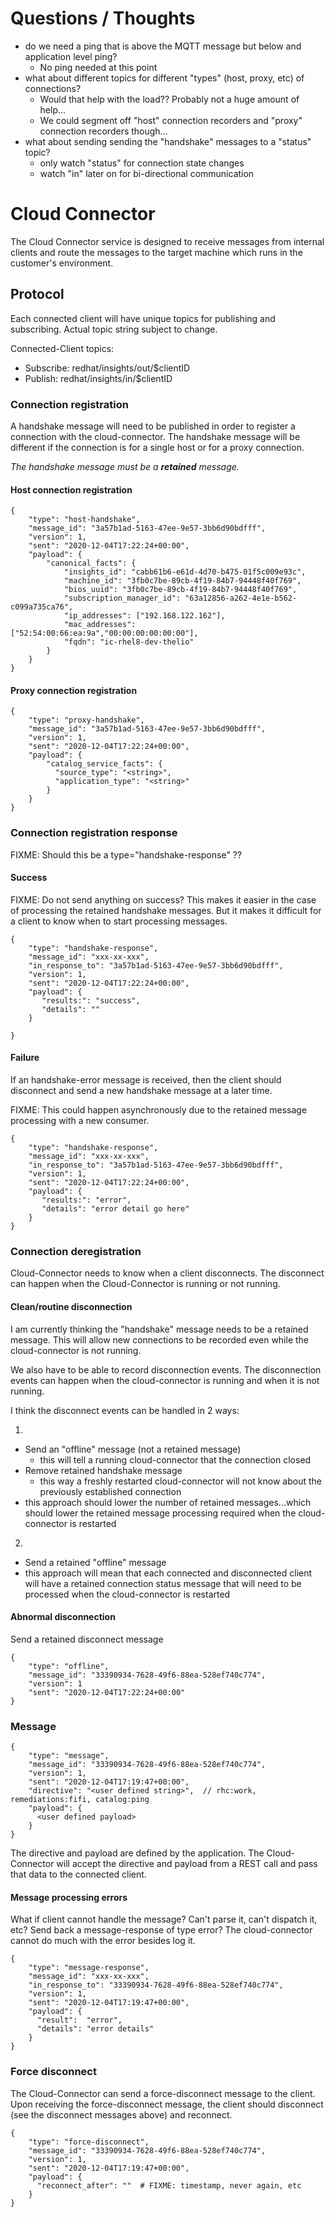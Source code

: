 # Questions / Thoughts

- do we need a ping that is above the MQTT message but below and application level ping?
  - No ping needed at this point
- what about different topics for different "types" (host, proxy, etc) of connections?
  - Would that help with the load??  Probably not a huge amount of help...
  - We could segment off "host" connection recorders and "proxy" connection recorders though...
- what about sending sending the "handshake" messages to a "status" topic?
  - only watch "status" for connection state changes
  - watch "in" later on for bi-directional communication


# Cloud Connector

The Cloud Connector service is designed to receive messages from internal
clients and route the messages to the target machine which runs in
the customer's environment.

## Protocol

Each connected client will have unique topics for publishing and subscribing. 
Actual topic string subject to change.

Connected-Client topics:
* Subscribe: redhat/insights/out/$clientID
* Publish: redhat/insights/in/$clientID


### Connection registration

A handshake message will need to be published in order to register a
connection with the cloud-connector.  The handshake message will be different 
if the connection is for a single host or for a proxy connection.

_The handshake message must be a **retained** message._

#### Host connection registration

```
{
    "type": "host-handshake",
    "message_id": "3a57b1ad-5163-47ee-9e57-3bb6d90bdfff",
    "version": 1,
    "sent": "2020-12-04T17:22:24+00:00",
    "payload": {
        "canonical_facts": {
            "insights_id": "cabb61b6-e61d-4d70-b475-01f5c009e93c",
            "machine_id": "3fb0c7be-89cb-4f19-84b7-94448f40f769",
            "bios_uuid": "3fb0c7be-89cb-4f19-84b7-94448f40f769",
            "subscription_manager_id": "63a12856-a262-4e1e-b562-c099a735ca76",
            "ip_addresses": ["192.168.122.162"],
            "mac_addresses": ["52:54:00:66:ea:9a","00:00:00:00:00:00"],
            "fqdn": "ic-rhel8-dev-thelio"
        }
    }
}

```

#### Proxy connection registration

```
{
    "type": "proxy-handshake",
    "message_id": "3a57b1ad-5163-47ee-9e57-3bb6d90bdfff",
    "version": 1,
    "sent": "2020-12-04T17:22:24+00:00",
    "payload": {
        "catalog_service_facts": {
          "source_type": "<string>",
          "application_type": "<string>"
        }
    }
}
```

### Connection registration response

FIXME:  Should this be a type="handshake-response" ??

#### Success

FIXME:  Do not send anything on success?  This makes it easier in the case of processing 
the retained handshake messages.  But it makes it difficult for a client to know when 
to start processing messages.

```
{
    "type": "handshake-response",
    "message_id": "xxx-xx-xxx",
    "in_response_to": "3a57b1ad-5163-47ee-9e57-3bb6d90bdfff",
    "version": 1,
    "sent": "2020-12-04T17:22:24+00:00",
    "payload": {
       "results:": "success",
       "details": ""
    }

}
```

#### Failure

If an handshake-error message is received, then the client should disconnect
and send a new handshake message at a later time.

FIXME:  This could happen asynchronously due to the retained message processing with a new consumer.

```
{
    "type": "handshake-response",
    "message_id": "xxx-xx-xxx",
    "in_response_to": "3a57b1ad-5163-47ee-9e57-3bb6d90bdfff",
    "version": 1,
    "sent": "2020-12-04T17:22:24+00:00",
    "payload": {
       "results:": "error",
       "details": "error detail go here"
    }
}
```

### Connection deregistration

Cloud-Connector needs to know when a client disconnects.  The disconnect can happen
when the Cloud-Connector is running or not running.

#### Clean/routine disconnection

I am currently thinking the "handshake" message needs to be a retained message.  This will
allow new connections to be recorded even while the cloud-connector is not running.

We also have to be able to record disconnection events.  The disconnection events can happen
when the cloud-connector is running and when it is not running.

I think the disconnect events can be handled in 2 ways:

1.
 * Send an "offline" message (not a retained message)
   * this will tell a running cloud-connector that the connection closed
 * Remove retained handshake message
   * this way a freshly restarted cloud-connector will not know about the previously established connection
 * this approach should lower the number of retained messages...which should lower
   the retained message processing required when the cloud-connector is restarted
2.
 * Send a retained "offline" message
 * this approach will mean that each connected and disconnected client will have a
   retained connection status message that will need to be processed when the
   cloud-connector is restarted

#### Abnormal disconnection

Send a retained disconnect message

```
{
    "type": "offline",
    "message_id": "33390934-7628-49f6-88ea-528ef740c774",
    "version": 1
    "sent": "2020-12-04T17:22:24+00:00"
}

```


### Message

```
{
    "type": "message",
    "message_id": "33390934-7628-49f6-88ea-528ef740c774",
    "version": 1,
    "sent": "2020-12-04T17:19:47+00:00",
    "directive": "<user defined string>",  // rhc:work, remediations:fifi, catalog:ping
    "payload": {
      <user defined payload>
    }
}
```

The directive and payload are defined by the application.  The Cloud-Connector will accept the 
directive and payload from a REST call and pass that data to the connected client.

#### Message processing errors

What if client cannot handle the message?  Can't parse it, can't dispatch it, etc?
Send back a message-response of type error?  The cloud-connector cannot do much with the error
besides log it.

```
{
    "type": "message-response",
    "message_id": "xxx-xx-xxx",
    "in_response_to": "33390934-7628-49f6-88ea-528ef740c774",
    "version": 1,
    "sent": "2020-12-04T17:19:47+00:00",
    "payload": {
      "result":  "error",
      "details": "error details"
    }
}
```


### Force disconnect

The Cloud-Connector can send a force-disconnect message to the client.   Upon receiving 
the force-disconnect message, the client should disconnect (see the disconnect messages above) 
and reconnect.

```
{
    "type": "force-disconnect",
    "message_id": "33390934-7628-49f6-88ea-528ef740c774",
    "version": 1,
    "sent": "2020-12-04T17:19:47+00:00",
    "payload": {
      "reconnect_after": ""  # FIXME: timestamp, never again, etc
    }
}
```
